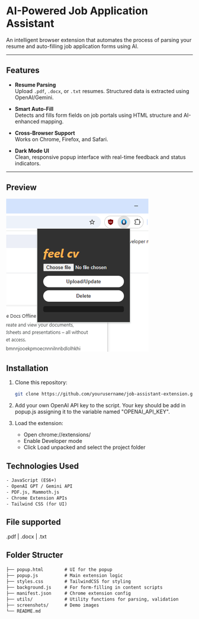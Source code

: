 # AI-Powered Job Application Assistant

An intelligent browser extension that automates the process of parsing your resume and auto-filling job application forms using AI.

---

## Features

- **Resume Parsing**  
  Upload `.pdf`, `.docx`, or `.txt` resumes. Structured data is extracted using OpenAI/Gemini.

- **Smart Auto-Fill**  
  Detects and fills form fields on job portals using HTML structure and AI-enhanced mapping.

- **Cross-Browser Support**  
  Works on Chrome, Firefox, and Safari.

- **Dark Mode UI**  
  Clean, responsive popup interface with real-time feedback and status indicators.

---
## Preview 
![here](preview.png)

## Installation

1. Clone this repository:
   ```bash
   git clone https://github.com/yourusername/job-assistant-extension.git
2. Add your own OpenAI API key to the script. Your key should be add in popup.js assigning it to the variable named "OPENAI_API_KEY".

3. Load the extension:

    - Open chrome://extensions/
    - Enable Developer mode
    - Click Load unpacked and select the project folder

## Technologies Used

    - JavaScript (ES6+)
    - OpenAI GPT / Gemini API
    - PDF.js, Mammoth.js
    - Chrome Extension APIs
    - Tailwind CSS (for UI)

## File supported 

.pdf | .docx | .txt


## Folder Structer 
```
├── popup.html        # UI for the popup
├── popup.js          # Main extension logic
├── styles.css        # TailwindCSS for styling
├── background.js     # For form-filling in content scripts
├── manifest.json     # Chrome extension config
├── utils/            # Utility functions for parsing, validation
├── screenshots/      # Demo images
└── README.md

```
